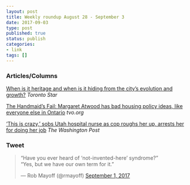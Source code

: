 ```yaml
---
layout: post
title: Weekly roundup August 28 - September 3
date: 2017-09-03
type: post
published: true
status: publish
categories:
- link
tags: []
---
```


### Articles/Columns

[When is it heritage and when is it hiding from the city’s evolution and growth?](https://www.thestar.com/news/gta/2017/09/01/when-is-it-heritage-and-when-is-it-hiding-from-the-citys-evolution-and-growth-micallef.html "When is it heritage and when is it hiding from the city’s evolution and growth? By Shawn Micallef") *Toronto Star*

[The Handmaid’s Fail: Margaret Atwood has bad housing policy ideas, like everyone else in Ontario](https://tvo.org/article/current-affairs/the-next-ontario/the-handmaids-fail-margaret-atwood-has-bad-housing-policy-ideas-like-everyone-else-in-ontario "The Handmaid’s Fail: Margaret Atwood has bad housing policy ideas, like everyone else in Ontario. By John Michael McGrath") *tvo.org*

[‘This is crazy,’ sobs Utah hospital nurse as cop roughs her up, arrests her for doing her job](https://www.washingtonpost.com/news/morning-mix/wp/2017/09/01/this-is-crazy-sobs-utah-hospital-nurse-as-cop-roughs-her-up-arrests-her-for-doing-her-job/?tid=ss_tw&utm_term=.21a42e9797c5 "‘This is crazy,’ sobs Utah hospital nurse as cop roughs her up, arrests her for doing her job. By Derek Hawkins") *The Washington Post*

### Tweet

<blockquote class="twitter-tweet" data-lang="en"><p lang="en" dir="ltr">“Have you ever heard of ‘not-invented-here’ syndrome?”<br>“Yes, but we have our own term for it.”</p>&mdash; Rob Mayoff (@rmayoff) <a href="https://twitter.com/rmayoff/status/903671664721973248">September 1, 2017</a></blockquote> <script async src="//platform.twitter.com/widgets.js" charset="utf-8"></script>
